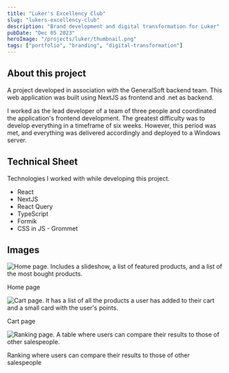 ```yaml
---
title: "Luker's Excellency Club"
slug: "lukers-excellency-club"
description: "Brand development and digital transformation for Luker"
pubDate: "Dec 05 2023"
heroImage: "/projects/luker/thumbnail.png"
tags: ["portfolio", "branding", "digital-transformation"]
---
```


## About this project

A project developed in association with the GeneralSoft backend team. This web application was built using NextJS as frontend and .net as backend.

I worked as the lead developer of a team of three people and coordinated the application's frontend development. The greatest difficulty was to develop everything in a timeframe of six weeks. However, this period was met, and everything was delivered accordingly and deployed to a Windows server.


## Technical Sheet

Technologies I worked with while developing this project.

- React
- NextJS
- React Query
- TypeScript
- Formik
- CSS in JS - Grommet

## Images

![Home page. Includes a slideshow, a list of featured products, and a list of the most bought products.](/projects/luker/luker-2-home.png)

Home page

![Cart page. It has a list of all the products a user has added to their cart and a small card with the user's points.](/projects/luker/luker-4-cart.png)

Cart page

![Ranking page. A table where users can compare their results to those of other salespeople.](/projects/luker/luker-5-ranking.png)

Ranking where users can compare their results to those of other salespeople